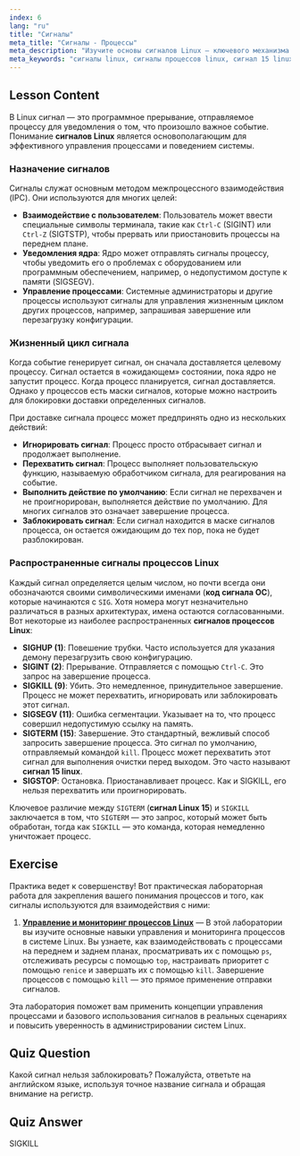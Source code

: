 ```yaml
---
index: 6
lang: "ru"
title: "Сигналы"
meta_title: "Сигналы - Процессы"
meta_description: "Изучите основы сигналов Linux — ключевого механизма управления процессами. Узнайте, как работают сигналы процессов Linux, такие как SIGTERM (сигнал 15 linux) и SIGKILL, и разберитесь в их кодах сигналов ОС."
meta_keywords: "сигналы linux, сигналы процессов linux, сигнал 15 linux, код сигнала ос, SIGKILL, SIGTERM, SIGINT, управление процессами, учебник linux"
---
```


## Lesson Content

В Linux сигнал — это программное прерывание, отправляемое процессу для уведомления о том, что произошло важное событие. Понимание **сигналов Linux** является основополагающим для эффективного управления процессами и поведением системы.

### Назначение сигналов

Сигналы служат основным методом межпроцессного взаимодействия (IPC). Они используются для многих целей:

- **Взаимодействие с пользователем**: Пользователь может ввести специальные символы терминала, такие как `Ctrl-C` (SIGINT) или `Ctrl-Z` (SIGTSTP), чтобы прервать или приостановить процессы на переднем плане.
- **Уведомления ядра**: Ядро может отправлять сигналы процессу, чтобы уведомить его о проблемах с оборудованием или программным обеспечением, например, о недопустимом доступе к памяти (SIGSEGV).
- **Управление процессами**: Системные администраторы и другие процессы используют сигналы для управления жизненным циклом других процессов, например, запрашивая завершение или перезагрузку конфигурации.

### Жизненный цикл сигнала

Когда событие генерирует сигнал, он сначала доставляется целевому процессу. Сигнал остается в «ожидающем» состоянии, пока ядро не запустит процесс. Когда процесс планируется, сигнал доставляется. Однако у процессов есть маски сигналов, которые можно настроить для блокировки доставки определенных сигналов.

При доставке сигнала процесс может предпринять одно из нескольких действий:

- **Игнорировать сигнал**: Процесс просто отбрасывает сигнал и продолжает выполнение.
- **Перехватить сигнал**: Процесс выполняет пользовательскую функцию, называемую обработчиком сигнала, для реагирования на событие.
- **Выполнить действие по умолчанию**: Если сигнал не перехвачен и не проигнорирован, выполняется действие по умолчанию. Для многих сигналов это означает завершение процесса.
- **Заблокировать сигнал**: Если сигнал находится в маске сигналов процесса, он остается ожидающим до тех пор, пока не будет разблокирован.

### Распространенные сигналы процессов Linux

Каждый сигнал определяется целым числом, но почти всегда они обозначаются своими символическими именами (**код сигнала ОС**), которые начинаются с `SIG`. Хотя номера могут незначительно различаться в разных архитектурах, имена остаются согласованными. Вот некоторые из наиболее распространенных **сигналов процессов Linux**:

- **SIGHUP (1)**: Повешение трубки. Часто используется для указания демону перезагрузить свою конфигурацию.
- **SIGINT (2)**: Прерывание. Отправляется с помощью `Ctrl-C`. Это запрос на завершение процесса.
- **SIGKILL (9)**: Убить. Это немедленное, принудительное завершение. Процесс не может перехватить, игнорировать или заблокировать этот сигнал.
- **SIGSEGV (11)**: Ошибка сегментации. Указывает на то, что процесс совершил недопустимую ссылку на память.
- **SIGTERM (15)**: Завершение. Это стандартный, вежливый способ запросить завершение процесса. Это сигнал по умолчанию, отправляемый командой `kill`. Процесс может перехватить этот сигнал для выполнения очистки перед выходом. Это часто называют **сигнал 15 linux**.
- **SIGSTOP**: Остановка. Приостанавливает процесс. Как и SIGKILL, его нельзя перехватить или проигнорировать.

Ключевое различие между `SIGTERM` (**сигнал Linux 15**) и `SIGKILL` заключается в том, что `SIGTERM` — это запрос, который может быть обработан, тогда как `SIGKILL` — это команда, которая немедленно уничтожает процесс.

## Exercise

Практика ведет к совершенству! Вот практическая лабораторная работа для закрепления вашего понимания процессов и того, как сигналы используются для взаимодействия с ними:

1. **[Управление и мониторинг процессов Linux](https://labex.io/ru/labs/comptia-manage-and-monitor-linux-processes-590864)** — В этой лаборатории вы изучите основные навыки управления и мониторинга процессов в системе Linux. Вы узнаете, как взаимодействовать с процессами на переднем и заднем планах, просматривать их с помощью `ps`, отслеживать ресурсы с помощью `top`, настраивать приоритет с помощью `renice` и завершать их с помощью `kill`. Завершение процессов с помощью `kill` — это прямое применение отправки сигналов.

Эта лаборатория поможет вам применить концепции управления процессами и базового использования сигналов в реальных сценариях и повысить уверенность в администрировании систем Linux.

## Quiz Question

Какой сигнал нельзя заблокировать? Пожалуйста, ответьте на английском языке, используя точное название сигнала и обращая внимание на регистр.

## Quiz Answer

SIGKILL
